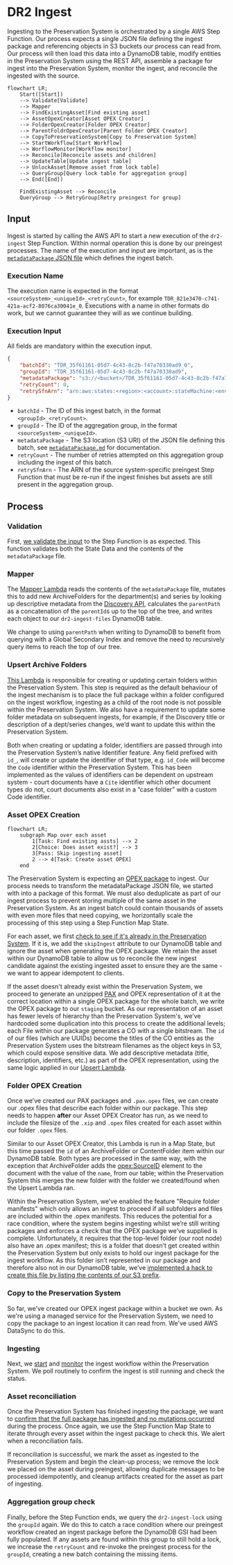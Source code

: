 # DR2 Ingest

Ingesting to the Preservation System is orchestrated by a single AWS Step Function. Our process expects a single JSON file defining the ingest package and referencing objects in S3 buckets our process can read from. Our process will then load this data into a DynamoDB table, modify entities in the Preservation System using the REST API, assemble a package for ingest into the Preservation System, monitor the ingest, and reconcile the ingested with the source.

```mermaid
flowchart LR;
    Start([Start])
    --> Validate[Validate]
    --> Mapper
    --> FindExistingAsset[Find existing asset]
    --> AssetOpexCreator[Asset OPEX Creator]
    --> FolderOpexCreator[Folder OPEX Creator]
    --> ParentFoldrOpexCreator[Parent Folder OPEX Creator]
    --> CopyToPreservationSystem[Copy to Preservation System]
    --> StartWorkflow[Start Workflow]
    --> WorflowMonitor[Workflow monitor]
    --> Reconcile[Reconcile assets and children]
    --> UpdateTable[Update ingest table]
    --> UnlockAsset[Remove asset from lock table]
    --> QueryGroup[Query lock table for aggregation group]
    --> End([End])

    FindExistingAsset --> Reconcile
    QueryGroup --> RetryGroup[Retry preingest for group]
```

## Input

Ingest is started by calling the AWS API to start a new execution of the `dr2-ingest` Step Function. Within normal operation this is done by our preingest processes. The name of the execution and input are important, as is the [`metadataPackage` JSON file](/docs/metadataPackage.md) which defines the ingest batch.

### Execution Name

The execution name is expected in the format `<sourceSystem>_<uniqueId>_<retryCount>`, for example `TDR_821e3470-c741-421a-acf2-8076ca30041e_0`. Executions with a name in other formats do work, but we cannot guarantee they will as we continue building.

### Execution Input

All fields are mandatory within the execution input.

```json
{
	"batchId": "TDR_35f61161-05d7-4c43-8c2b-f47a70330ad9_0",
	"groupId": "TDR_35f61161-05d7-4c43-8c2b-f47a70330ad9",
	"metadataPackage": "s3://<bucket>/TDR_35f61161-05d7-4c43-8c2b-f47a70330ad9_0.json",
	"retryCount": 0,
	"retrySfnArn": "arn:aws:states:<region>:<account>:stateMachine:<env>-dr2-preingest-tdr"
}
```

- `batchId` - The ID of this ingest batch, in the format `<groupId>_<retryCount>`.
- `groupId` - The ID of the aggregation group, in the format `<sourceSystem>_<uniqueId>`.
- `metadataPackage` - The S3 location (S3 URI) of the JSON file defining this batch, see [`metadataPackage.md`](./metadataPackage.md) for documentation.
- `retryCount` - The number of retries attempted on this aggregation group including the ingest of this batch.
- `retrySfnArn` - The ARN of the source system-specific preingest Step Function that must be re-run if the ingest finishes but assets are still present in the aggregation group.

## Process

### Validation

First, [we validate the input](/scala/lambdas/ingest-validate-generic-ingest-inputs/) to the Step Function is as expected. This function validates both the State Data and the contents of the `metadataPackage` file.

### Mapper

The [Mapper Lambda](/scala/lambdas/ingest-mapper/) reads the contents of the `metadataPackage` file, mutates this to add new ArchiveFolders for the department(s) and series by looking up descriptive metadata from the [Discovery API](https://www.nationalarchives.gov.uk/help/discovery-for-developers-about-the-application-programming-interface-api/), calculates the `parentPath` as a concatenation of the `parentId`s up to the top of the tree, and writes each object to our `dr2-ingest-files` DynamoDB table.

We change to using `parentPath` when writing to DynamoDB to benefit from querying with a Global Secondary Index and remove the need to recursively query items to reach the top of our tree.

### Upsert Archive Folders

[This Lambda](/scala/lambdas/ingest-upsert-archive-folders/) is responsible for creating or updating certain folders within the Preservation System. This step is required as the default behaviour of the ingest mechanism is to place the full package within a folder configured on the ingest workflow, ingesting as a child of the root node is not possible within the Preservation System. We also have a requirement to update some folder metadata on subsequent ingests, for example, if the Discovery title or description of a dept/series changes, we’d want to update this within the Preservation System.

Both when creating or updating a folder, identifiers are passed through into the Preservation System’s native Identifier feature. Any field prefixed with `id_`, will create or update the identifier of that type, e.g. `id_Code` will become the `Code` identifier within the Preservation System. This has been implemented as the values of identifiers can be dependent on upstream system - court documents have a `Cite` identifier which other document types do not, court documents also exist in a “case folder” with a custom Code identifier.

### Asset OPEX Creation

```mermaid
flowchart LR;
    subgraph Map over each asset
        1[Task: Find existing assts] --> 2
        2[Choice: Does asset exist?] --> 3
        3[Pass: Skip ingesting asset]
        2 --> 4[Task: Create asset OPEX]
    end
```

The Preservation System is expecting an [OPEX package](https://developers.preservica.com/documentation/open-preservation-exchange-opex) to ingest. Our process needs to transform the metadataPackage JSON file, we started with into a package of this format. We must also deduplicate as part of our ingest process to prevent storing multiple of the same asset in the Preservation System. As an ingest batch could contain thousands of assets with even more files that need copying, we horizontally scale the processing of this step using a Step Function Map State.

For each asset, we first [check to see if it's already in the Preservation System](/scala/lambdas/ingest-find-existing-asset/). If it is, we add the `skipIngest` attribute to our DynamoDB table and ignore the asset when generating the OPEX package. We retain the asset within our DynamoDB table to allow us to reconcile the new ingest candidate against the existing ingested asset to ensure they are the same - we want to appear idempotent to clients.

If the asset doesn't already exist within the Preservation System, we proceed to generate an unzipped [PAX](https://developers.preservica.com/documentation/preservation-asset-exchange-pax) and OPEX representation of it at the correct location within a single OPEX package for the whole batch, we write the OPEX package to our `staging` bucket. As our representation of an asset has fewer levels of hierarchy than the Preservation System's, we’ve hardcoded some duplication into this process to create the additional levels; each File within our package generates a CO with a single bitstream. The `id` of our files (which are UUIDs) become the titles of the CO entities as the Preservation System uses the bitstream filenames as the object keys in S3, which could expose sensitive data. We add descriptive metadata (title, description, identifiers, etc.) as part of the OPEX representation, using the same logic applied in our [Upsert Lambda](/scala/lambdas/ingest-upsert-archive-folders/).

### Folder OPEX Creation

Once we’ve created our PAX packages and `.pax.opex` files, we can create our .opex files that describe each folder within our package. This step needs to happen **after** our Asset OPEX Creator has run, as we need to include the filesize of the `.xip` and `.opex` files created for each asset within our folder `.opex` files.

Similar to our Asset OPEX Creator, this Lambda is run in a Map State, but this time passed the `id` of an ArchiveFolder or ContentFolder item within our DynamoDB table. Both types are processed in the same way, with the exception that ArchiveFolder adds the <opex:SourceID> element to the document with the value of the `name`, from our table; within the Preservation System this merges the new folder with the folder we created/found when the Upsert Lambda ran.

Within the Preservation System, we’ve enabled the feature "Require folder manifests" which only allows an ingest to proceed if all subfolders and files are included within the .opex manifests. This reduces the potential for a race condition, where the system begins ingesting whilst we’re still writing packages and enforces a check that the OPEX package we’ve supplied is complete. Unfortunately, it requires that the top-level folder (our root node) also have an .opex manifest; this is a folder that doesn’t get created within the Preservation System but only exists to hold our ingest package for the ingest workflow. As this folder isn’t represented in our package and therefore also not in our DynamoDB table, we’ve [implemented a hack to create this file by listing the contents of our S3 prefix](/scala/lambdas/ingest-parent-folder-opex-creator/).

### Copy to the Preservation System

So far, we've created our OPEX ingest package within a bucket we own. As we're using a managed service for the Preservation System, we need to copy the package to an ingest location it can read from. We've used AWS DataSync to do this.

### Ingesting

Next, we [start](/scala/lambdas/ingest-start-workflow/) and [monitor](/scala/lambdas/ingest-workflow-monitor/) the ingest workflow within the Preservation System. We poll routinely to confirm the ingest is still running and check the status.

### Asset reconciliation

Once the Preservation System has finished ingesting the package, we want to [confirm that the full package has ingested and no mutations occurred](/scala/lambdas/ingest-asset-reconciler/) during the process. Once again, we use the Step Function Map State to iterate through every asset within the ingest package to check this. We alert when a reconciliation fails.

If reconciliation is successful, we mark the asset as ingested to the Preservation System and begin the clean-up process; we remove the lock we placed on the asset during preingest, allowing duplicate messages to be processed idempotently, and cleanup artifacts created for the asset as part of ingesting.

### Aggregation group check

Finally, before the Step Function ends, we query the `dr2-ingest-lock` using the `groupId` again. We do this to catch a race condition where our preingest workflow created an ingest package before the DynamoDB GSI had been fully populated. If any assets are found within this group to still hold a lock, we increase the `retryCount` and re-invoke the preingest process for the `groupId`, creating a new batch containing the missing items.
